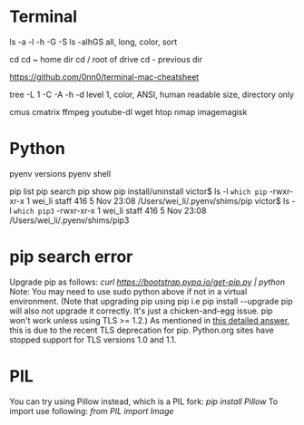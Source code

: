 # Terminal
ls -a -l -h -G -S
ls -alhGS
all, long, color, sort

cd cd ~ home dir
cd / root of drive
cd - previous dir

https://github.com/0nn0/terminal-mac-cheatsheet


tree -L  1 -C -A -h -d
level 1, color, ANSI, human readable size, directory only

cmus
cmatrix
ffmpeg
youtube-dl
wget
htop
nmap
imagemagisk


# Python
pyenv versions
pyenv shell

pip list
pip search
pip show
pip install/uninstall
victor$ ls -l `which pip`
-rwxr-xr-x  1 wei_li  staff  416  5 Nov 23:08 /Users/wei_li/.pyenv/shims/pip
victor$ ls -l `which pip3`
-rwxr-xr-x  1 wei_li  staff  416  5 Nov 23:08 /Users/wei_li/.pyenv/shims/pip3

# pip search error
Upgrade pip as follows:
_curl https://bootstrap.pypa.io/get-pip.py | python_
Note: You may need to use sudo python above if not in a virtual environment.
(Note that upgrading pip using pip i.e pip install --upgrade pip will also not upgrade it correctly. It's just a chicken-and-egg issue. pip won't work unless using TLS >= 1.2.)
As mentioned in [this detailed answer](https://stackoverflow.com/questions/49748063/pip-install-fails-for-every-package-could-not-find-a-version-that-satisfies/49748494#49748494), this is due to the recent TLS deprecation for pip. Python.org sites have stopped support for TLS versions 1.0 and 1.1.

# PIL
You can try using Pillow instead, which is a PIL fork:
_pip install Pillow_
To import use following:
_from PIL import Image_


